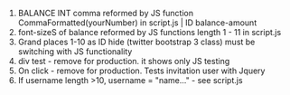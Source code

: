 1.  BALANCE INT comma reformed by JS function  CommaFormatted(yourNumber) in script.js | ID balance-amount
2.  font-sizeS of balance reformed by JS functions length 1 - 11 in script.js
3.  Grand places 1-10 as ID hide (twitter bootstrap 3 class) must be switching with JS functionality
4.  div test - remove for production. it shows only JS testing
5.  On click - remove for production. Tests invitation user with Jquery
6.  If username length >10, username = "name..." - see script.js